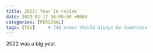 ```yaml
---
title: 2022: Year in review
date: 2023-01-17 16:00:00 +0600
categories: [PERSONAL]
tags: [TAG]     # TAG names should always be lowercase
---
```


2022 was a big year. 